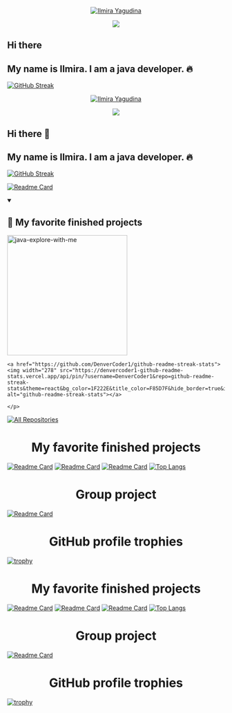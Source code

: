 <p align="center">
  <a href="https://github.com/IlmiraYagudina">
    <img src="https://readme-typing-svg.demolab.com/?lines=I%20am%20Ilmira%20Yagudina&font=Fira%20Code&center=true&width=440&height=45&color=f75c7e&vCenter=true&pause=1000&size=22" alt="Ilmira Yagudina" /></a>
</p>

<p align="center">
  <!-- Typing SVG by IlmiraYagudina - https://github.com/IlmiraYagudina/readme-typing-svg -->
  <a href="https://github.com/IlmiraYagudina/readme-typing-svg">
    <img src="https://readme-typing-svg.demolab.com/?lines=Java%20developer;1%2B%20years%20of%20coding%20experience;Always%20learning%20new%20things&font=Fira%20Code&center=true&width=440&height=45&color=f75c7e&vCenter=true&pause=1000&size=22" /></a>
</p>





## Hi there 
## My name is Ilmira. I am a java developer. 🔥 

[![GitHub Streak](https://github-readme-streak-stats.herokuapp.com/?user=anuraghazra&theme=dark)](https://git.io/streak-stats)


<p align="center">
  <a href="https://github.com/IlmiraYagudina">
    <img src="https://readme-typing-svg.demolab.com/?lines=I%20am%20Ilmira%20Yagudina&font=Fira%20Code&center=true&width=440&height=45&color=f75c7e&vCenter=true&pause=1000&size=22" alt="Ilmira Yagudina" /></a>
</p>

<p align="center">
  <!-- Typing SVG by IlmiraYagudina - https://github.com/IlmiraYagudina/readme-typing-svg -->
  <a href="https://github.com/IlmiraYagudina/readme-typing-svg">
    <img src="https://readme-typing-svg.demolab.com/?lines=Java%20developer;1%2B%20year%20of%20coding%20experience;Always%20learning%20new%20things&font=Fira%20Code&center=true&width=440&height=45&color=f75c7e&vCenter=true&pause=1000&size=22" /></a>
</p>



## Hi there 👋
## My name is Ilmira. I am a java developer. 🔥 

[![GitHub Streak](https://github-readme-streak-stats.herokuapp.com/?user=anuraghazra&theme=dark)](https://git.io/streak-stats)

[![Readme Card](https://github-readme-stats.vercel.app/api/pin/?username=IlmiraYagudina&repo=java-explore-with-me)](https://github.com/IlmiraYagudina/java-explore-with-me)


<details open> 
  <summary><h2>📘 My favorite  finished projects</h2></summary>

  <!-- Repo info cards - https://github.com/anuraghazra/github-readme-stats -->
  <!-- Small repo cards (fork) - https://github.com/IlmiraYagudina/github-readme-stats -->
  <p align="left">
    <a href="https://github.com/IlmiraYagudina/java-explore-with-me"><img width="278" src="https://ilmirayagudina-github-readme-stats.vercel.app/api/pin/?username=IlmiraYagudina&repo=java-explore-with-me&theme=react&bg_color=1F222E&title_color=F85D7F&hide_border=true&icon_color=F8D866&show_icons=false" alt="java-explore-with-me"></a>
    
    <a href="https://github.com/DenverCoder1/github-readme-streak-stats"><img width="278" src="https://denvercoder1-github-readme-stats.vercel.app/api/pin/?username=DenverCoder1&repo=github-readme-streak-stats&theme=react&bg_color=1F222E&title_color=F85D7F&hide_border=true&icon_color=F8D866&show_icons=false" alt="github-readme-streak-stats"></a>
  
    </p>

  <a href="https://github.com/DenverCoder1?tab=repositories&sort=stargazers"><img alt="All Repositories" title="All Repositories" src="https://custom-icon-badges.demolab.com/badge/-Click%20Here%20For%20All%20My%20Repos-1F222E?style=for-the-badge&logoColor=white&logo=repo"/></a>
</details>







<h1 align="center">My favorite  finished projects</h1>

[![Readme Card](https://github-readme-stats.vercel.app/api/pin/?username=IlmiraYagudina&repo=java-explore-with-me)](https://github.com/IlmiraYagudina/java-explore-with-me)
[![Readme Card](https://github-readme-stats.vercel.app/api/pin/?username=IlmiraYagudina&repo=java-shareit)](https://github.com/IlmiraYagudina/java-shareit)
[![Readme Card](https://github-readme-stats.vercel.app/api/pin/?username=IlmiraYagudina&repo=java-kanban)](https://github.com/IlmiraYagudina/java-kanban)
[![Top Langs](https://github-readme-stats.vercel.app/api/top-langs/?username=IlmiraYagudina&layout=compact)](https://github.com/IlmiraYagudina/github-readme-stats)


<h1 align="center">Group project</h1>

[![Readme Card](https://github-readme-stats.vercel.app/api/pin/?username=IlmiraYagudina&repo=java-filmorate)](https://github.com/IlmiraYagudina/java-filmorate)


<h1 align="center">GitHub profile trophies</h1>

[![trophy](https://github-profile-trophy.vercel.app/?username=IlmiraYagudina)](https://github.com/ryo-ma/github-profile-trophy)







<h1 align="center">My favorite  finished projects</h1>

[![Readme Card](https://github-readme-stats.vercel.app/api/pin/?username=IlmiraYagudina&repo=java-explore-with-me)](https://github.com/IlmiraYagudina/java-explore-with-me)
[![Readme Card](https://github-readme-stats.vercel.app/api/pin/?username=IlmiraYagudina&repo=java-shareit)](https://github.com/IlmiraYagudina/java-shareit)
[![Readme Card](https://github-readme-stats.vercel.app/api/pin/?username=IlmiraYagudina&repo=java-kanban)](https://github.com/IlmiraYagudina/java-kanban)
[![Top Langs](https://github-readme-stats.vercel.app/api/top-langs/?username=IlmiraYagudina&layout=compact)](https://github.com/IlmiraYagudina/github-readme-stats)


<h1 align="center">Group project</h1>

[![Readme Card](https://github-readme-stats.vercel.app/api/pin/?username=IlmiraYagudina&repo=java-filmorate)](https://github.com/IlmiraYagudina/java-filmorate)


<h1 align="center">GitHub profile trophies</h1>

[![trophy](https://github-profile-trophy.vercel.app/?username=IlmiraYagudina)](https://github.com/ryo-ma/github-profile-trophy)
